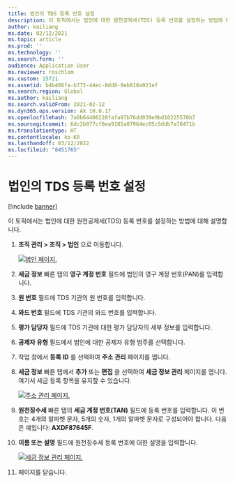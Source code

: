 ```yaml
---
title: 법인의 TDS 등록 번호 설정
description: 이 토픽에서는 법인에 대한 원천공제세(TDS) 등록 번호를 설정하는 방법에 대해 설명합니다.
author: kailiang
ms.date: 02/12/2021
ms.topic: article
ms.prod: ''
ms.technology: ''
ms.search.form: ''
audience: Application User
ms.reviewer: roschlom
ms.custom: 15721
ms.assetid: b4b406fa-b772-44ec-8dd8-8eb818a921ef
ms.search.region: Global
ms.author: kailiang
ms.search.validFrom: 2021-02-12
ms.dyn365.ops.version: AX 10.0.17
ms.openlocfilehash: 7a8b64406228fafa97b76dd039e9bd10225570b7
ms.sourcegitcommit: 6dc2b877cf8ea9185a07964ec05c5ddb7a78471b
ms.translationtype: HT
ms.contentlocale: ko-KR
ms.lasthandoff: 03/12/2022
ms.locfileid: "8451765"
---
```

# <a name="set-up-tds-registration-numbers-for-legal-entities"></a>법인의 TDS 등록 번호 설정

[!include [banner](../includes/banner.md)]

이 토픽에서는 법인에 대한 원천공제세(TDS) 등록 번호를 설정하는 방법에 대해 설명합니다.

1. **조직 관리 \> 조직 \> 법인** 으로 이동합니다.

    [![법인 페이지.](./media/apac-ind-TDS-4.png)](./media/apac-ind-TDS-4.png)

2. **세금 정보** 빠른 탭의 **영구 계정 번호** 필드에 법인의 영구 계정 번호(PAN)를 입력합니다.
3. **원 번호** 필드에 TDS 기관의 원 번호를 입력합니다.
4. **와드 번호** 필드에 TDS 기관의 와드 번호를 입력합니다.
5. **평가 담당자** 필드에 TDS 기관에 대한 평가 담당자의 세부 정보를 입력합니다.
6. **공제자 유형** 필드에서 법인에 대한 공제자 유형 범주를 선택합니다.
7. 작업 창에서 **등록 ID** 를 선택하여 **주소 관리** 페이지를 엽니다.
8. **세금 정보** 빠른 탭에서 **추가** 또는 **편집** 을 선택하여 **세금 정보 관리** 페이지를 엽니다. 여기서 세금 등록 항목을 유지할 수 있습니다.

    [![주소 관리 페이지.](./media/apac-ind-TDS-5.png)](./media/apac-ind-TDS-5.png)

9. **원천징수세** 빠른 탭의 **세금 계정 번호(TAN)** 필드에 등록 번호를 입력합니다. 이 번호는 4개의 알파벳 문자, 5개의 숫자, 1개의 알파벳 문자로 구성되어야 합니다. 다음은 예입니다: **AXDF87645F**.
10. **이름 또는 설명** 필드에 원천징수세 등록 번호에 대한 설명을 입력합니다.

    [![세금 정보 관리 페이지.](./media/apac-ind-TDS-5-1.png)](./media/apac-ind-TDS-5-1.png)

11. 페이지를 닫습니다.
